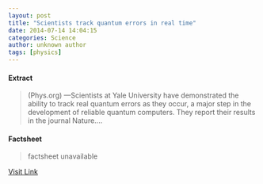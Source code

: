 ```yaml
---
layout: post
title: "Scientists track quantum errors in real time"
date: 2014-07-14 14:04:15
categories: Science
author: unknown author
tags: [physics]
---
```



#### Extract
>(Phys.org) —Scientists at Yale University have demonstrated the ability to track real quantum errors as they occur, a major step in the development of reliable quantum computers. They report their results in the journal Nature....

#### Factsheet
>factsheet unavailable

[Visit Link](http://phys.org/news324551043.html)


